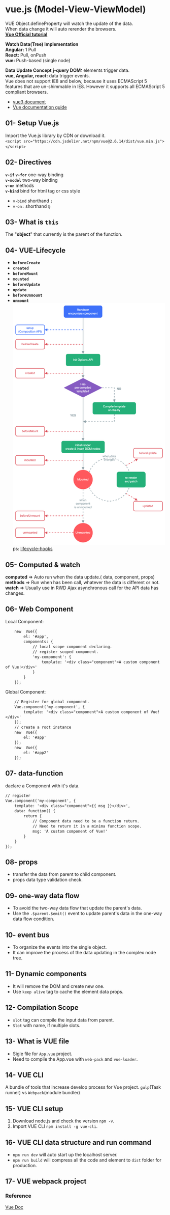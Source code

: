 # **vue.js (Model-View-ViewModel)**

VUE Object.defineProperty will watch the update of the data.  
When data change it will auto rerender the browsers.  
[**Vue Official tutorial**](https://www.vuemastery.com/courses/intro-to-vue-js/vue-instance)

**Watch Data(Tree) Implementation**  
**Angular:** 1 Pull  
**React:** Pull, onPush  
**vue:** Push-based (single node)

**Data Update Concept**
**j-query DOM:** elements trigger data.  
**vue, Angular, react:** data trigger events.  
Vue does not support IE8 and below, because it uses ECMAScript 5 features that are un-shimmable in IE8. However it supports all ECMAScript 5 compliant browsers.

- [vue3 document](https://vuejs.org/v2/guide/installation.html)
- [Vue documentation guide](https://scrimba.com/playlist/pXKqta)

## 01- Setup Vue.js

Import the Vue.js library by CDN or download it.  
`<script src="https://cdn.jsdelivr.net/npm/vue@2.6.14/dist/vue.min.js"></script>`

## 02- Directives

**`v-if` `v-for`** one-way binding  
**`v-model`** two-way binding  
**`v-on`** methods  
**`v-bind`** bind for html tag or css style

- `v-bind` shorthand **`:`**
- `v-on:` shorthand `@`

## 03- What is `this`

The "**object**" that currently is the parent of the function.

## 04- VUE-Lifecycle

- **`beforeCreate`**
- **`created`**
- **`beforeMount`**
- **`mounted`**
- **`beforeUpdate`**
- **`update`**
- **`beforeUnmount`**
- **`unmount`**  
  ![](https://github.com/D50000/Vue.js-D5000/blob/main/asset/vue_lifecycle.png)
  ps: [lifecycle-hooks](https://github.com/kurotanshi/hexschool-vue/blob/master/06-lifecycle-hooks.html)

## 05- Computed & watch

**computed** => Auto run when the data update.( data, component, props)  
**methods** => Run when has been call, whatever the data is different or not.  
**watch** => Usually use in RWD Ajax asynchronous call for the API data has changes.

## 06- Web Component

Local Component:

```
	new  Vue({
		el: '#app',
		components: {
			// local scope component declaring.
			// register scoped component.
			'my-component': {
				template: '<div class="component">A custom component of Vue!</div>'
			}
		}
	});
```

Global Component:

```
	// Register for global component.
	Vue.component('my-component', {
		template: '<div class="component">A custom component of Vue!</div>'
	});
	// create a root instance
	new  Vue({
		el: '#app'
	});
	new  Vue({
		el: '#app2'
	});
```

## 07- data-function

daclare a Component with it's data.

```
// register
Vue.component('my-component', {
	template: '<div class="component">{{ msg }}</div>',
	data: function() {
		return {
			// Component data need to be a function return.
			// Need to return it in a minima function scope.
			msg: 'A custom component of Vue!'
		}
	}
});
```

## 08- props

- transfer the data from parent to child component.
- props data type validation check.

## 09- one-way data flow

- To avoid the two-way data flow that update the parent's data.
- Use the `.$parent.$emit()` event to update parent's data in the one-way data flow condition.

## 10- event bus

- To organize the events into the single object.
- It can improve the process of the data updating in the complex node tree.

## 11- Dynamic components

- It will remove the DOM and create new one.
- Use `keep alive` tag to cache the element data props.

## 12- Compilation Scope

- `slot` tag can compile the input data from parent.
- `Slot` with name, if multiple slots.

## 13- What is VUE file

- Sigle file for `App.vue` project.
- Need to compile the App.vue with `web-pack` and `vue-loader`.

## 14- VUE CLI

A bundle of tools that increase develop process for Vue project.
`gulp`(Task runner) vs `Webpack`(module bundler)

## 15- VUE CLI setup

1. Download node.js and check the version `npm -v`.
2. Import VUE CLI `npm install -g vue-cli`.

## 16- VUE CLI data structure and run command

- `npm run dev` will auto start up the localhost server.
- `npm run build` will compress all the code and element to `dist` folder for production.

## 17- VUE webpack project

### Reference

[Vue Doc](https://vuejs.org/guide/introduction.html)
